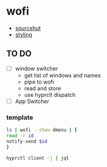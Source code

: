 # wofi

- [sourcehut](https://hg.sr.ht/~scoopta/wofi)
- [styling](https://cloudninja.pw/docs/wofi.html)

## TO DO

- [ ] window switcher
  - get list of windows and names 
  - pipe to wofi
  - read and store
  - use hyprclt dispatch
- [ ] App Switcher

### template

```sh
ls | wofi --show dmenu | {
read -r id
notify-send $id 
}
```


```sh
hyprctl client -j | jql
```

